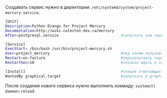 Создавать сервис нужно в директории: `/etc/systemd/system/project-mercury.service`.

```bash
[Unit]
Description=Python Django for Project Mercury
Documentation=http://wiki.caleston-dev.ca/mercury
After=postgresql.service                            #запускать наш сервис только когда поднялся postgresql.service

[Service]
ExecStart= /bin/bash /usr/bin/project-mercury.sh
User=project_mercury                                #под каким пользователем запускать сервис
Restart=on-failure                                  #перезапускать сервис автоматически в случае сбоя
RestartSec=10                                       #сколько ждать в секундах перед попыткой перезапуска

[Install]                                           #секция отвечающая за автозапуск сервиса
WantedBy graphical.target                           #запускать в graphical.target
```

После создания нового сервиса нужно выполнить команду: `systemctl daemon-reload`.